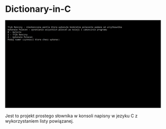 # Dictionary-in-C

![working!](https://github.com/Bluefish5/Dictionary-in-C/blob/main/work.gif)

Jest to projekt prostego słownika w konsoli napisny w jezyku C z wykorzystaniem listy powiązanej.
